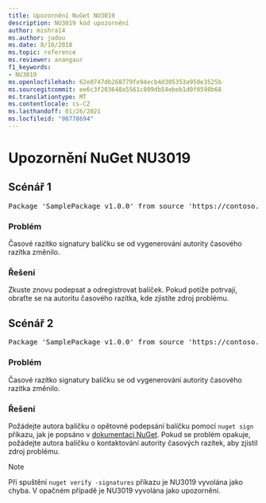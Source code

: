```yaml
---
title: Upozornění NuGet NU3019
description: NU3019 kód upozornění
author: mishra14
ms.author: jodou
ms.date: 8/16/2018
ms.topic: reference
ms.reviewer: anangaur
f1_keywords:
- NU3019
ms.openlocfilehash: 62e0747db268779fe94ecb4d305353a950e3525b
ms.sourcegitcommit: ee6c3f203648a5561c809db54ebeb1d0f0598b68
ms.translationtype: MT
ms.contentlocale: cs-CZ
ms.lasthandoff: 01/26/2021
ms.locfileid: "98778694"
---
```

# <a name="nuget-warning-nu3019"></a>Upozornění NuGet NU3019

## <a name="scenario-1"></a>Scénář 1

<pre>Package 'SamplePackage v1.0.0' from source 'https://contoso.com/index.json': The timestamp integrity check failed.</pre>

### <a name="issue"></a>Problém

Časové razítko signatury balíčku se od vygenerování autority časového razítka změnilo.


### <a name="solution"></a>Řešení

Zkuste znovu podepsat a odregistrovat balíček. Pokud potíže potrvají, obraťte se na autoritu časového razítka, kde zjistíte zdroj problému.



## <a name="scenario-2"></a>Scénář 2

<pre>Package 'SamplePackage v1.0.0' from source 'https://contoso.com/index.json': The primary signature's timestamp integrity check failed.</pre>

### <a name="issue"></a>Problém

Časové razítko signatury balíčku se od vygenerování autority časového razítka změnilo.


### <a name="solution"></a>Řešení

Požádejte autora balíčku o opětovné podepsání balíčku pomocí `nuget sign` příkazu, jak je popsáno v [dokumentaci NuGet](../../create-packages/sign-a-package.md). Pokud se problém opakuje, požádejte autora balíčku o kontaktování autority časových razítek, aby zjistil zdroj problému.


> [!Note]
> Při spuštění `nuget verify -signatures` příkazu je NU3019 vyvolána jako chyba. V opačném případě je NU3019 vyvolána jako upozornění.

